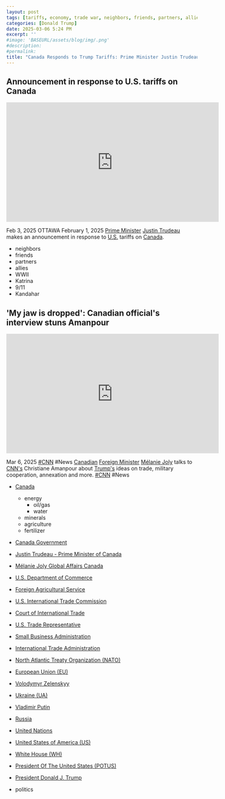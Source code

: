 ```yaml
---
layout: post
tags: [tariffs, economy, trade war, neighbors, friends, partners, allies, Canada, CNN, Justin Trudeau, Prime Minister of Canada, Mélanie Joly, Global Affairs Canada, U.S. Department of Commerce, Foreign Agricultural Service, U.S. International Trade Commission, Court of International Trade, U.S. Trade Representative, Small Business Administration, International Trade Administration, North Atlantic Treaty Organization (NATO), European Union (EU), Volodymyr Zelenskyy, Ukraine (UA), Vladimir Putin, Russia, United Nations, United States of America (US), White House (WH), President Of The United States (POTUS), President Donald J. Trump, politics]
categories: [Donald Trump]
date: 2025-03-06 5:24 PM
excerpt: ''
#image: 'BASEURL/assets/blog/img/.png'
#description:
#permalink:
title: "Canada Responds to Trump Tariffs: Prime Minister Justin Trudeau & Foreign Minister Mélanie Joly"
---
```



## Announcement in response to U.S. tariffs on Canada

<iframe width="560" height="315" src="https://www.youtube.com/embed/wog719NsLLs?si=rJNSiNSiDztgaKwk" title="YouTube video player" frameborder="0" allow="accelerometer; autoplay; clipboard-write; encrypted-media; gyroscope; picture-in-picture; web-share" referrerpolicy="strict-origin-when-cross-origin" allowfullscreen></iframe>

Feb 3, 2025  OTTAWA
February 1, 2025
[Prime Minister](https://www.pm.gc.ca/) [Justin Trudeau](https://www.pm.gc.ca/) makes an announcement in response to [U.S.](https://www.usa.gov/) tariffs on [Canada](https://www.canada.ca/).
- neighbors 
- friends 
- partners 
- allies 
- WWII
- Katrina 
- 9/11
- Kandahar 

## 'My jaw is dropped': Canadian official's interview stuns Amanpour

<iframe width="560" height="315" src="https://www.youtube.com/embed/z3rIlAITjXk?si=a1xDgleC1xVWPBt7" title="YouTube video player" frameborder="0" allow="accelerometer; autoplay; clipboard-write; encrypted-media; gyroscope; picture-in-picture; web-share" referrerpolicy="strict-origin-when-cross-origin" allowfullscreen></iframe>

Mar 6, 2025  [#CNN](http://www.cnn.com/) #News
[Canadian](https://www.canada.ca/) [Foreign Minister](https://www.international.gc.ca/global-affairs-affaires-mondiales/home-accueil.aspx) [Mélanie Joly](https://www.international.gc.ca/global-affairs-affaires-mondiales/home-accueil.aspx) talks to [CNN's](http://www.cnn.com/) Christiane Amanpour about [Trump's](https://www.whitehouse.gov/administration/donald-j-trump/) ideas on trade, military cooperation, annexation and more. [#CNN](http://www.cnn.com/) #News
- [Canada](https://www.canada.ca/) 
    - energy
        - oil/gas
        - water 
    - minerals 
    - agriculture 
    - fertilizer 

- [Canada Government](https://www.canada.ca/)
- [Justin Trudeau - Prime Minister of Canada](https://www.pm.gc.ca/)
- [Mélanie Joly Global Affairs Canada](https://www.international.gc.ca/global-affairs-affaires-mondiales/home-accueil.aspx)
- [U.S. Department of Commerce](https://www.commerce.gov/)
- [Foreign Agricultural Service](https://www.fas.usda.gov/)
- [U.S. International Trade Commission](https://www.usitc.gov/)
- [Court of International Trade](http://www.cit.uscourts.gov/)
- [U.S. Trade Representative](http://www.ustr.gov/)
- [Small Business Administration](http://www.sba.gov/)
- [International Trade Administration](https://www.trade.gov/)
- [North Atlantic Treaty Organization (NATO)](https://www.nato.int/)
- [European Union (EU)](https://commission.europa.eu/)
- [Volodymyr Zelenskyy](https://www.president.gov.ua/)
- [Ukraine (UA)](https://www.gov.ua/)
- [Vladimir Putin](http://kremlin.ru/)
- [Russia](http://government.ru/)
- [United Nations](https://www.un.org/)
- [United States of America (US)](https://www.usa.gov/)
- [White House (WH)](https://www.whitehouse.gov/)
- [President Of The United States (POTUS)](https://www.whitehouse.gov/)
- [President Donald J. Trump](https://www.whitehouse.gov/administration/donald-j-trump/)
- politics